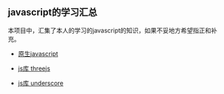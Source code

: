 ## javascript的学习汇总

本项目中，汇集了本人的学习的javascript的知识，如果不妥地方希望指正和补充。

- [原生javascript](./javascript/index.md)

- [js库 threejs](./threeJs/index.md)

- [js库 underscore](./underscoreJs/index.md)
